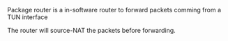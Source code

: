 Package router is a in-software router to forward packets comming from a TUN interface

The router will source-NAT the packets before forwarding.